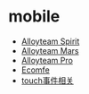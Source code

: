 mobile
======

* [Alloyteam Spirit](http://alloyteam.github.io/Spirit/)
* [Alloyteam Mars](https://github.com/AlloyTeam/Mars)
* [Alloyteam Pro](https://github.com/AlloyTeam/Pro)
* [Ecomfe](http://ecomfe.duapp.com/tag/ria-framework)
* [touch事件相关](http://stylechen.com/)


